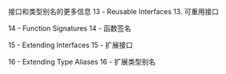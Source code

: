 接口和类型别名的更多信息
13 - Reusable Interfaces  13. 可重用接口

14 - Function Signatures  14 - 函数签名

15 - Extending Interfaces
15 - 扩展接口

16 - Extending Type Aliases
16 - 扩展类型别名

